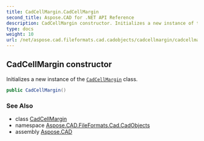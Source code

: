 ```yaml
---
title: CadCellMargin.CadCellMargin
second_title: Aspose.CAD for .NET API Reference
description: CadCellMargin constructor. Initializes a new instance of the CadCellMargin class
type: docs
weight: 10
url: /net/aspose.cad.fileformats.cad.cadobjects/cadcellmargin/cadcellmargin/
---
```

## CadCellMargin constructor

Initializes a new instance of the [`CadCellMargin`](../) class.

```csharp
public CadCellMargin()
```

### See Also

* class [CadCellMargin](../)
* namespace [Aspose.CAD.FileFormats.Cad.CadObjects](../../cadcellmargin/)
* assembly [Aspose.CAD](../../../)


